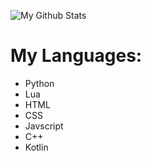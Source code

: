 ![My Github Stats](https://github-profile-trophy.vercel.app/?username=rafablog77)<br>
# My Languages:

* Python
* Lua
* HTML
* CSS
* Javscript
* C++
* Kotlin
